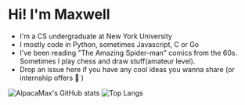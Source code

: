 # Hi! I'm Maxwell
- I'm a CS undergraduate at New York University
- I mostly code in Python, sometimes Javascript, C or Go
- I've been reading "The Amazing Spider-man" comics from the 60s. Sometimes I play chess and draw stuff(amateur level).
- Drop an issue here if you have any cool ideas you wanna share (or internship offers 👻 )

![AlpacaMax's GitHub stats](https://github-readme-stats.vercel.app/api?username=AlpacaMax&count_private=true&show_icons=true&theme=calm)
![Top Langs](https://github-readme-stats.vercel.app/api/top-langs/?username=AlpacaMax&layout=compact&theme=calm)
